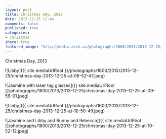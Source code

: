 ```yaml
---
layout: post
title: Christmas Day, 2013
date: 2013-12-25 11:44
comments: false
published: true
categories:
- christmas
share: true
featured_image: "http://media.eick.us/photographs/1600/2013/2013-12-25/christmas-day-2013-12-25-at-08-52-47.jpeg"
---
```

Christmas Day, 2013

![Libby]({{ site.mediaUrlRoot }}/photographs/1600/2013/2013-12-25/christmas-day-2013-12-25-at-08-52-47.jpeg)

![Jasmine with laser tag glasses]({{ site.mediaUrlRoot }}/photographs/1600/2013/2013-12-25/christmas-day-2013-12-25-at-09-56-01.jpeg)

![Libby]({{ site.mediaUrlRoot }}/photographs/1600/2013/2013-12-25/christmas-day-2013-12-25-at-10-50-49.jpeg)

![Jasmine and Libby and Bunny and Rebecca]({{ site.mediaUrlRoot }}/photographs/1600/2013/2013-12-25/christmas-day-2013-12-25-at-10-52-12.jpeg)
